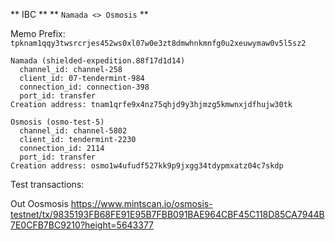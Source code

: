 ** IBC **
** `Namada <> Osmosis` **

Memo Prefix: `tpknam1qqy3twsrcrjes452ws0xl07w0e3zt8dmwhnkmnfg0u2xeuwymaw0v5l5sz2`

```
Namada (shielded-expedition.88f17d1d14)
  channel_id: channel-258
  client_id: 07-tendermint-984
  connection_id: connection-398
  port_id: transfer
Creation address: tnam1qrfe9x4nz75qhjd9y3hjmzg5kmwnxjdfhujw30tk
```

```
Osmosis (osmo-test-5)
  channel_id: channel-5802
  client_id: tendermint-2230
  connection_id: 2114
  port_id: transfer
Creation address: osmo1w4ufudf527kk9p9jxgg34tdypmxatz04c7skdp
```

Test transactions:

Out Oosmosis
https://www.mintscan.io/osmosis-testnet/tx/9835193FB68FE91E95B7FBB091BAE964CBF45C118D85CA7944B7E0CFB7BC9210?height=5643377
